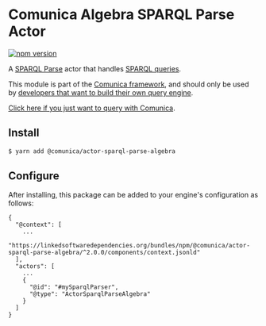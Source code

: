# Comunica Algebra SPARQL Parse Actor

[![npm version](https://badge.fury.io/js/%40comunica%2Factor-sparql-parse-algebra.svg)](https://www.npmjs.com/package/@comunica/actor-sparql-parse-algebra)

A [SPARQL Parse](https://github.com/comunica/comunica/tree/master/packages/bus-sparql-parse) actor that handles [SPARQL queries](https://www.w3.org/TR/sparql11-query/).

This module is part of the [Comunica framework](https://github.com/comunica/comunica),
and should only be used by [developers that want to build their own query engine](https://comunica.dev/docs/modify/).

[Click here if you just want to query with Comunica](https://comunica.dev/docs/query/).

## Install

```bash
$ yarn add @comunica/actor-sparql-parse-algebra
```

## Configure

After installing, this package can be added to your engine's configuration as follows:
```text
{
  "@context": [
    ...
    "https://linkedsoftwaredependencies.org/bundles/npm/@comunica/actor-sparql-parse-algebra/^2.0.0/components/context.jsonld"  
  ],
  "actors": [
    ...
    {
      "@id": "#mySparqlParser",
      "@type": "ActorSparqlParseAlgebra"
    }
  ]
}
```
